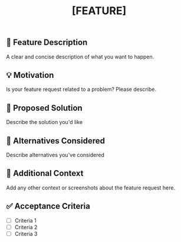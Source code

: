 ﻿---
name: Feature request
about: Suggest an idea for this project
title: '[FEATURE] '
labels: 'enhancement'
assignees: ''
---

## 🚀 Feature Description
A clear and concise description of what you want to happen.

## 💡 Motivation
Is your feature request related to a problem? Please describe.

## 🎯 Proposed Solution
Describe the solution you'd like

## 🔄 Alternatives Considered
Describe alternatives you've considered

## 📝 Additional Context
Add any other context or screenshots about the feature request here.

## ✅ Acceptance Criteria
- [ ] Criteria 1
- [ ] Criteria 2
- [ ] Criteria 3
